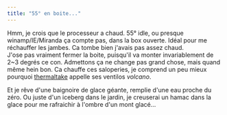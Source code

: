 ```yaml
---
title: "55° en boite..."
---
```


Hmm, je crois que le processeur a chaud. 55° idle, ou presque
winamp/IE/Miranda ça compte pas, dans la box ouverte. Idéal pour me réchauffer
les jambes. Ca tombe bien j'avais pas assez chaud.  
J'ose pas vraiment fermer la boite, puisqu'il va monter invariablement de 2~3
degrés ce con. Admettons ça ne change pas grand chose, mais quand même hein
bon. Ca chauffe ces saloperies, je comprend un peu mieux pourquoi
[thermaltake](http://www.thermaltake.com) appelle ses ventilos _volcano_.

Et je rêve d'une baignoire de glace géante, remplie d'une eau proche du zéro.
Ou juste d'un iceberg dans le jardin, je creuserai un hamac dans la glace pour
me rafraichir à l'ombre d'un mont glacé...

